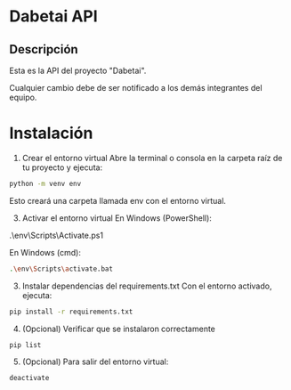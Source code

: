 # Dabetai API
## Descripción

Esta es la API del proyecto "Dabetai". 

Cualquier cambio debe de ser notificado a los demás integrantes del equipo.

# Instalación

1. Crear el entorno virtual
Abre la terminal o consola en la carpeta raíz de tu proyecto y ejecuta:
```bash
python -m venv env
```
Esto creará una carpeta llamada env con el entorno virtual.


3. Activar el entorno virtual
En Windows (PowerShell):

.\env\Scripts\Activate.ps1

En Windows (cmd):
```bash
.\env\Scripts\activate.bat
```
3. Instalar dependencias del requirements.txt
Con el entorno activado, ejecuta:
```bash
pip install -r requirements.txt
```
4. (Opcional) Verificar que se instalaron correctamente
```bash
pip list
```
5. (Opcional) Para salir del entorno virtual:
```bash
deactivate
```
